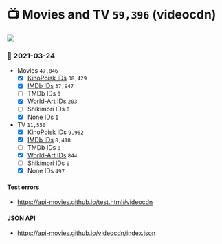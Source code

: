 # :tv: Movies and TV `59,396` (videocdn)

<a href="https://API-Movies.github.io"><img src="https://API-Movies.github.io/banner.png?cache"></a>

### :date: 2021-03-24
- Movies `47,846`
  - [x] <a href="https://API-Movies.github.io/videocdn/movie_kinopoisk_ids.json">KinoPoisk IDs</a> `38,429`
  - [x] <a href="https://API-Movies.github.io/videocdn/movie_imdb_ids.json">IMDb IDs</a> `37,947`
  - [ ] TMDb IDs `0`
  - [x] <a href="https://API-Movies.github.io/videocdn/movie_world_art_ids.json">World-Art IDs</a> `203`
  - [ ] Shikimori IDs `0`
  - [x] None IDs `1`
- TV `11,550`
  - [x] <a href="https://API-Movies.github.io/videocdn/tv_kinopoisk_ids.json">KinoPoisk IDs</a> `9,962`
  - [x] <a href="https://API-Movies.github.io/videocdn/tv_imdb_ids.json">IMDb IDs</a> `8,418`
  - [ ] TMDb IDs `0`
  - [x] <a href="https://API-Movies.github.io/videocdn/tv_world_art_ids.json">World-Art IDs</a> `844`
  - [ ] Shikimori IDs `0`
  - [x] None IDs `497`
#### Test errors
- <a href='https://api-movies.github.io/test.html#videocdn'>https://api-movies.github.io/test.html#videocdn</a>
#### JSON API
- <a href='https://api-movies.github.io/videocdn/index.json'>https://api-movies.github.io/videocdn/index.json</a>
